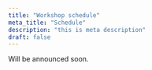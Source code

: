 ```yaml
---
title: "Workshop schedule"
meta_title: "Schedule"
description: "this is meta description"
draft: false
---
```


Will be announced soon.